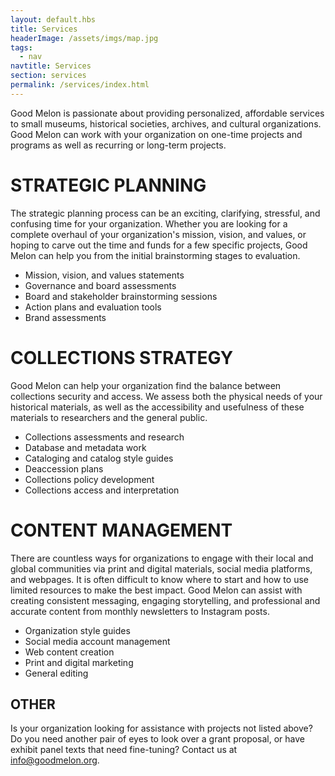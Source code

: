 ```yaml
--- 
layout: default.hbs
title: Services
headerImage: /assets/imgs/map.jpg
tags:
  - nav
navtitle: Services
section: services
permalink: /services/index.html
--- 
```


Good Melon is passionate about providing personalized, affordable services to small museums, historical societies, archives, and cultural organizations. Good Melon can work with your organization on one-time projects and programs as well as recurring or long-term projects.


# STRATEGIC PLANNING

The strategic planning process can be an exciting, clarifying, stressful, and confusing time for your organization. Whether you are looking for a complete overhaul of your organization's mission, vision, and values, or hoping to carve out the time and funds for a few specific projects, Good Melon can help you from the initial brainstorming stages to evaluation.

- Mission, vision, and values statements
- Governance and board assessments
- Board and stakeholder brainstorming sessions
- Action plans and evaluation tools
- Brand assessments


# COLLECTIONS STRATEGY

Good Melon can help your organization find the balance between collections security and access. We assess both the physical needs of your historical materials, as well as the accessibility and usefulness of these materials to researchers and the general public.

- Collections assessments and research
- Database and metadata work
- Cataloging and catalog style guides
- Deaccession plans
- Collections policy development
- Collections access and interpretation


# CONTENT MANAGEMENT

There are countless ways for organizations to engage with their local and global communities via print and digital materials, social media platforms, and webpages. It is often difficult to know where to start and how to use limited resources to make the best impact. Good Melon can assist with creating consistent messaging, engaging storytelling, and professional and accurate content from monthly newsletters to Instagram posts.
- Organization style guides
- Social media account management
- Web content creation
- Print and digital marketing
- General editing


## OTHER

Is your organization looking for assistance with projects not listed above? Do you need another pair of eyes to look over a grant proposal, or have exhibit panel texts that need fine-tuning? Contact us at <info@goodmelon.org>.
